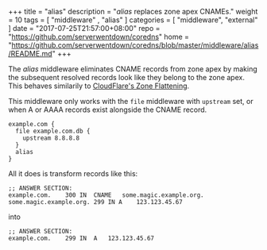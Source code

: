 +++
title = "alias"
description = "*alias* replaces zone apex CNAMEs."
weight = 10
tags = [  "middleware" , "alias" ]
categories = [ "middleware", "external" ]
date = "2017-07-25T21:57:00+08:00"
repo = "https://github.com/serverwentdown/coredns"
home = "https://github.com/serverwentdown/coredns/blob/master/middleware/alias/README.md"
+++

The *alias* middleware eliminates CNAME records from zone apex by making the subsequent resolved records look like they belong to the zone apex. This behaves similarily to [CloudFlare's Zone Flattening](https://support.cloudflare.com/hc/en-us/articles/200169056-CNAME-Flattening-RFC-compliant-support-for-CNAME-at-the-root).

This middleware only works with the `file` middleware with `upstream` set, or when A or AAAA records exist alongside the CNAME record.

```
example.com {
  file example.com.db {
    upstream 8.8.8.8
  }
  alias
}
```

All it does is transform records like this:

```
;; ANSWER SECTION:
example.com.	300	IN	CNAME	some.magic.example.org.
some.magic.example.org. 299 IN A	123.123.45.67
```

into

```
;; ANSWER SECTION:
example.com.	299	IN	A	123.123.45.67
```
